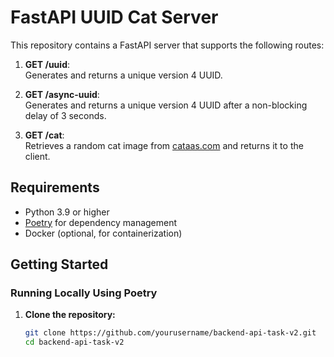 # FastAPI UUID Cat Server

This repository contains a FastAPI server that supports the following routes:

1. **GET /uuid**:  
   Generates and returns a unique version 4 UUID.

2. **GET /async-uuid**:  
   Generates and returns a unique version 4 UUID after a non-blocking delay of 3 seconds.

3. **GET /cat**:  
   Retrieves a random cat image from [cataas.com](https://cataas.com/cat) and returns it to the client.

## Requirements

- Python 3.9 or higher
- [Poetry](https://python-poetry.org/) for dependency management
- Docker (optional, for containerization)

## Getting Started

### Running Locally Using Poetry

1. **Clone the repository:**

   ```bash
   git clone https://github.com/yourusername/backend-api-task-v2.git
   cd backend-api-task-v2
